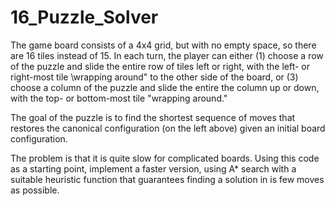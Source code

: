 # 16_Puzzle_Solver
The game board consists of a 4x4 grid, but with
no empty space, so there are 16 tiles instead of 15. In each turn, the player can either (1) choose a row of
the puzzle and slide the entire row of tiles left or right, with the left- or right-most tile \wrapping around"
to the other side of the board, or (3) choose a column of the puzzle and slide the entire the column up or
down, with the top- or bottom-most tile "wrapping around."

The goal of the puzzle is to find the shortest sequence of moves that restores the canonical configuration (on
the left above) given an initial board configuration.

The problem is that it is quite slow for complicated boards. Using this code as a starting point, implement a faster version, using
A* search with a suitable heuristic function that guarantees finding a solution in is few moves as possible.
